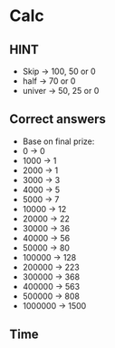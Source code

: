 # Calc
## HINT
- Skip -> 100, 50 or 0
- half -> 70 or 0
- univer -> 50, 25 or 0

## Correct answers
- Base on final prize:
- 0 -> 0
- 1000 -> 1
- 2000 -> 1
- 3000 -> 3
- 4000 -> 5
- 5000 -> 7
- 10000 -> 12
- 20000 -> 22
- 30000 -> 36
- 40000 -> 56
- 50000 -> 80
- 100000 -> 128
- 200000 -> 223
- 300000 -> 368
- 400000 -> 563
- 500000 -> 808
- 1000000 -> 1500


## Time 
